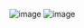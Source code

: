 ![image](https://github.com/heesoo-park/ForCodeKata/assets/80674868/81dd4aef-4a66-4af0-89f9-23f6e99e5c73)
![image](https://github.com/heesoo-park/ForCodeKata/assets/80674868/36b30973-2834-459a-8f10-6953568d4616)

